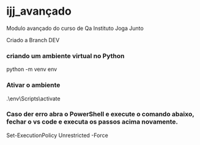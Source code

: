 # ijj_avançado
Modulo avançado do curso de Qa Instituto Joga Junto

Criado a Branch DEV

### criando um ambiente virtual no Python
python -m venv env

### Ativar o ambiente
.\env\Scripts\activate

### Caso der erro abra o PowerShell e execute o comando abaixo, fechar o vs code e executa os passos acima novamente.
Set-ExecutionPolicy Unrestricted -Force